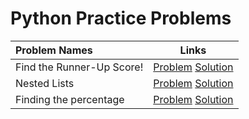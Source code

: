 # Python Practice Problems

|Problem Names|Links|
| :--- | :---: |
Find the Runner-Up Score! | [Problem](https://www.hackerrank.com/challenges/find-second-maximum-number-in-a-list/problem)  [Solution](https://github.com/SiddharthaPramanik/Hacker-Rank/blob/master/Python/find-the-runner-up-score.py) |
Nested Lists | [Problem](https://www.hackerrank.com/challenges/nested-list/problem) [Solution](https://github.com/SiddharthaPramanik/Hacker-Rank/blob/master/Python/nested-lists.py) |
Finding the percentage | [Problem](https://www.hackerrank.com/challenges/finding-the-percentage/problem) [Solution](https://github.com/SiddharthaPramanik/Hacker-Rank/blob/master/Python/finding-the-percentage.py) |
